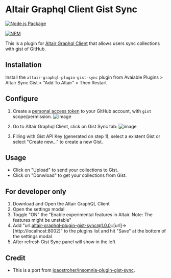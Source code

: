 # Altair Graphql Client Gist Sync

[![Node.js Package](https://github.com/boydaihungst/altair-graphql-plugin-gist-sync/actions/workflows/npm-publish.yml/badge.svg)](https://github.com/boydaihungst/altair-graphql-plugin-gist-sync/actions/workflows/npm-publish.yml)

[![NPM](https://nodei.co/npm/altair-graphql-plugin-gist-sync.png?compact=true)](https://npmjs.org/package/altair-graphql-plugin-gist-sync)

This is a plugin for [Altair Graphql Client](https://altair.sirmuel.design) that allows users sync collections with gist of GitHub.

## Installation

Install the `altair-graphql-plugin-gist-sync` plugin from Avaiable Plugins > Altair Sync Gist > "Add To Altair" > Then Restart

## Configure

1. Create a [personal access token](https://github.com/settings/tokens) to your GitHub account, with `gist` scope/permission.
![image](https://user-images.githubusercontent.com/38396158/145697965-3f6e6a04-e946-43eb-9353-b08c589caef7.png)

2. Go to Altair Graphql Client, click on Gist Sync tab:
![image](https://user-images.githubusercontent.com/38396158/145697934-10a4e019-1bf4-4524-be2e-77a01beed5be.png)

3. Filling with Gist API Key (generated on step 1), select a existent Gist or select "Create new..." to create a new Gist.

## Usage

- Click on "Upload" to send your collections to Gist.
- Click on "Donwload" to get your collections from Gist.

## For developer only

1. Download and Open the Altair GraphQL Client
2. Open the settings modal
3. Toggle "ON" the "Enable experimental features in Altair. Note: The features might be unstable"
4. Add "url:altair-graphql-plugin-gist-sync@1.0.0::[url]->[http://localhost:8002]" to the plugins list and hit "Save" at the bottom of the settings modal
5. After refresh Gist Sync panel will show in the left

## Credit

- This is a port from [joaostroher/insomnia-plugin-gist-sync](https://github.com/joaostroher/insomnia-plugin-gist-sync).

